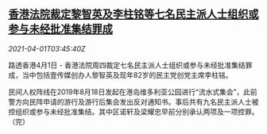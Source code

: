 <!--1617249663000-->
[香港法院裁定黎智英及李柱铭等七名民主派人士组织或参与未经批准集结罪成](https://cn.reuters.com/article/hk-court-0401-thur-idCNKBS2BO44F)
------

<div><i>2021-04-01T03:45:40Z</i></div><p>路透香港4月1日 - 香港法院周四裁定七名民主派人士组织或参与未经批准集结罪成，当中包括壹传媒创办人黎智英及现年82岁的民主党创党主席李柱铭。</p><p>民间人权阵线在2019年8月18日发起在港岛维多利亚公园进行“流水式集会”，此前警方向民阵申请的游行及游行后集会发出反对通知书。事后共有九名民主派人士被控组织或参与未经批准集结。其中区诺轩及梁耀忠早前分别承认两项及一项控罪。（完）</p>
